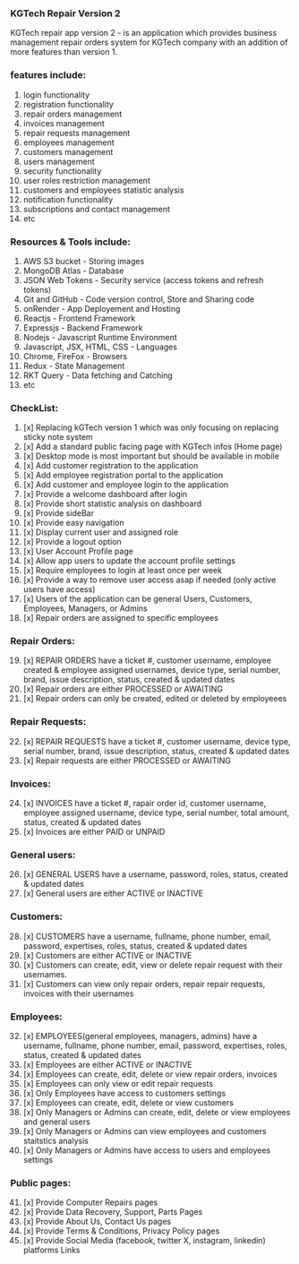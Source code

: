 ### KGTech Repair Version 2
KGTech repair app version 2 - is an application which provides business management repair orders system for KGTech company with an addition of more features than version 1. 

### features include: 
1. login functionality
2. registration functionality
3. repair orders management
4. invoices management
5. repair requests management
6. employees management
7. customers management
8. users management
8. security functionality
9. user roles restriction management
10. customers and employees statistic analysis
11. notification functionality
12. subscriptions and contact management
13. etc

### Resources & Tools include: 
1. AWS S3 bucket - Storing images
2. MongoDB Atlas - Database
3. JSON Web Tokens - Security service (access tokens and refresh tokens)
4. Git and GitHub - Code version control, Store and Sharing code
5. onRender - App Deployement and Hosting
6. Reactjs - Frontend Framework
7. Expressjs - Backend Framework
8. Nodejs - Javascript Runtime Environment
9. Javascript, JSX, HTML, CSS - Languages
10. Chrome, FireFox - Browsers
11. Redux - State Management
12. RKT Query - Data fetching and Catching
13. etc

### CheckList: 
1. [x] Replacing kGTech version 1 which was only focusing on replacing sticky note system
2. [x] Add a standard public facing page with KGTech infos (Home page)
3. [x] Desktop mode is most important but should be available in mobile
4. [x] Add customer registration to the application
5. [x] Add employee registration portal to the application 
6. [x] Add customer and employee login to the application
7. [x] Provide a welcome dashboard after login 
8. [x] Provide short statistic analysis on dashboard
9. [x] Provide sideBar
10. [x] Provide easy navigation
11. [x] Display current user and assigned role 
12. [x] Provide a logout option
13. [x] User Account Profile page
14. [x] Allow app users to update the account profile settings
15. [x] Require employees to login at least once per week
16. [x] Provide a way to remove user access asap if needed (only active users have access)
17. [x] Users of the application can be general Users, Customers, Employees, Managers, or Admins 
18. [x] Repair orders are assigned to specific employees
### Repair Orders: 
19. [x] REPAIR ORDERS have a ticket #, customer username, employee created & employee assigned usernames, device type, serial number, brand, issue description, status, created & updated dates
20. [x] Repair orders are either PROCESSED or AWAITING
21. [x] Repair orders can only be created, edited or deleted by employeees
### Repair Requests: 
22. [x] REPAIR REQUESTS have a ticket #, customer username, device type, serial number, brand, issue description, status, created & updated dates
23. [x] Repair requests are either PROCESSED or AWAITING
### Invoices: 
24. [x] INVOICES have a ticket #, rapair order id, customer username, employee assigned username, device type, serial number, total amount, status, created & updated dates
25. [x] Invoices are either PAID or UNPAID
### General users: 
26. [x] GENERAL USERS have a username, password, roles, status, created & updated dates
27. [x] General users are either ACTIVE or INACTIVE
### Customers: 
28. [x] CUSTOMERS have a username, fullname, phone number, email, password, expertises, roles, status, created & updated dates
29. [x] Customers are either ACTIVE or INACTIVE
30. [x] Customers can create, edit, view or delete repair request with their usernames.
31. [x] Customers can view only repair orders, repair repair requests, invoices with their usernames
### Employees: 
32. [x] EMPLOYEES(general employees, managers, admins) have a username, fullname, phone number, email, password, expertises, roles, status, created & updated dates
33. [x] Employees are either ACTIVE or INACTIVE
34. [x] Employees can create, edit, delete or view repair orders, invoices
35. [x] Employees can only view or edit repair requests
36. [x] Only Employees have access to customers settings
37. [x] Employees can create, edit, delete or view customers
38. [x] Only Managers or Admins can create, edit, delete or view employees and general users
39. [x] Only Managers or Admins can view employees and customers staitstics analysis
40. [x] Only Managers or Admins have access to users and employees settings
### Public pages: 
41. [x] Provide Computer  Repairs pages
42. [x] Provide Data Recovery, Support, Parts Pages
43. [x] Provide About Us, Contact Us pages
44. [x] Provide Terms & Conditions, Privacy Policy pages
45. [x] Provide Social Media (facebook, twitter X, instagram, linkedin) platforms Links